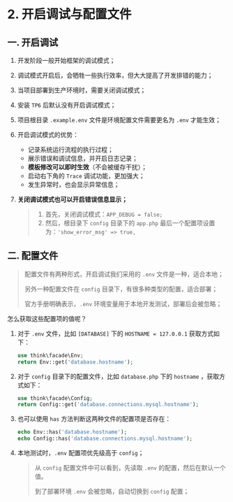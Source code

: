 # 2. 开启调试与配置文件

## 一. 开启调试

1. 开发阶段一般开始框架的调试模式；

2. 调试模式开启后，会牺牲一些执行效率，但大大提高了开发排错的能力；

3. 当项目部署到生产环境时，需要关闭调试模式；

4. 安装 `TP6` 后默认没有开启调试模式；

5. 项目根目录 `.example.env` 文件是环境配置文件需要更名为 `.env` 才能生效；

6. 开启调试模式的优势：

   * 记录系统运行流程的执行过程；
   * 展示错误和调试信息，并开启日志记录；
   * **模板修改可以即时生效**（不会被缓存干扰）；
   * 启动右下角的 `Trace` 调试功能，更加强大；
   * 发生异常时，也会显示异常信息；

7. **关闭调试模式也可以开启错误信息显示；**

   > 1. 首先，关闭调试模式：`APP_DEBUG = false;`
   > 2. 然后，根目录下 `config` 目录下的 `app.php` 最后一个配置项设置为：`'show_error_msg' => true,`

## 二. 配置文件

>  配置文件有两种形式，开启调试我们采用的 `.env` 文件是一种，适合本地；
>
> 另外一种配置文件在 `config` 目录下，有很多种类型的配置，适合部署；
>
> 官方手册明确表示，`.env` 环境变量用于本地开发测试，部署后会被忽略；

怎么获取这些配置项的值呢？

1. 对于 `.env` 文件，比如 `[DATABASE]` 下的 `HOSTNAME = 127.0.0.1` 获取方式如下：

   ```php
   use think\facade\Env;
   return Env::get('database.hostname');
   ```

2. 对于 `config` 目录下的配置文件，比如 `database.php` 下的 `hostname` ，获取方式如下：

   ```php
   use think\facade\Config;
   return Config::get('database.connections.mysql.hostname');
   ```

3. 也可以使用 `has` 方法判断这两种文件的配置项是否存在：

   ```php
   echo Env::has('database.hostname');
   echo Config::has('database.connections.mysql.hostname');
   ```

4. 本地测试时，`.env` 配置项优先级高于 `config`；

   > 从 `config` 配置文件中可以看到，先读取 `.env` 的配置，然后在默认一个值。
   >
   > 到了部署环境 `.env` 会被忽略，自动切换到 `config` 配置；

